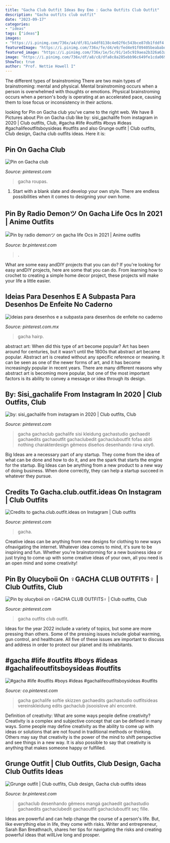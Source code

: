```yaml
---
title: "Gacha Club Outfit Ideas Boy Emo : Gacha Outfits Club Outfit"
description: "Gacha outfits club outfit"
date: "2023-09-17"
categories:
- "ideas"
tags: ["ideas"]
images:
- "https://i.pinimg.com/736x/a4/df/81/a4df8138c4e02f6c543bce87db1fddf4.jpg"
featuredImage: "https://i.pinimg.com/736x/fe/d4/e9/fed4e91f09405beababd077e8bb0ac3a.jpg"
featured_image: "https://i.pinimg.com/736x/1e/5c/91/1e5c919aea2b326a63aba8147ac84de8.jpg"
image: "https://i.pinimg.com/736x/df/a8/c8/dfa8c8a285ebb96c649fe1cda069a09d.jpg"
ShowToc: true
author: "Prof. Nettie Howell I"
---
```



The different types of brainstroming
There are two main types of brainstroming: mental and physical. Mental brainstroming occurs when a person is overwhelmed with thoughts or emotions. Physical brainstroming occurs when a person's body is operating at an accelerated pace, causing them to lose focus or inconsistency in their actions.

	

		
looking for Pin on Gacha club you've came to the right web. We have 8 Pictures about Pin on Gacha club like by: sisi_gachalife from instagram in 2020 | Club outfits, Club, #gacha #life #outfits #boys #ideas #gachalifeoutfitsboysideas #outfits and also Grunge outfit | Club outfits, Club design, Gacha club outfits ideas. Here it is:
		
    
## Pin On Gacha Club

<img loading=lazy src="https://i.pinimg.com/736x/a4/df/81/a4df8138c4e02f6c543bce87db1fddf4.jpg" onerror="this.onerror=null;this.src='https://tse1.mm.bing.net/th?id=OIP.zCMxm7E2GF88A50IzlljwQHaNA&amp;pid=15.1';" alt="Pin on Gacha club">

_Source: pinterest.com_

>gacha roupas. 

	

1. Start with a blank slate and develop your own style. There are endless possibilities when it comes to designing your own home.

    
## Pin By Radio Demonツ On Gacha Life Ocs In 2021 | Anime Outfits

<img loading=lazy src="https://i.pinimg.com/originals/e0/db/39/e0db39187cf10df165720de4a7255861.jpg" onerror="this.onerror=null;this.src='https://tse2.mm.bing.net/th?id=OIP.J-AOjpoG-FlyEuO_o5skWAHaEK&amp;pid=15.1';" alt="Pin by radio demonツ on gacha life Ocs in 2021 | Anime outfits">

_Source: br.pinterest.com_

>. 

	

What are some easy andDIY projects that you can do?
If you're looking for easy andDIY projects, here are some that you can do. From learning how to crochet to creating a simple home decor project, these projects will make your life a little easier.

    
## Ideias Para Desenhos E A Subpasta Para Desenhos De Enfeite No Caderno

<img loading=lazy src="https://i.pinimg.com/736x/d8/1a/d0/d81ad01ca38d831adeaf6ef4a139518f.jpg" onerror="this.onerror=null;this.src='https://tse2.mm.bing.net/th?id=OIP.8_xbk6S1nQRHpsswwNqGqwHaIh&amp;pid=15.1';" alt="ideias para desenhos e a subpasta para desenhos de enfeite no caderno">

_Source: pinterest.com.mx_

>gacha hairp. 

	

abstract art: When did this type of art become popular?
Art has been around for centuries, but it wasn’t until the 1800s that abstract art became popular. Abstract art is created without any specific reference or meaning. It can be seen as one of the newer forms of art, and it has become increasingly popular in recent years. There are many different reasons why abstract art is becoming more popular, but one of the most important factors is its ability to convey a message or idea through its design.

    
## By: Sisi_gachalife From Instagram In 2020 | Club Outfits, Club

<img loading=lazy src="https://i.pinimg.com/736x/1e/5c/91/1e5c919aea2b326a63aba8147ac84de8.jpg" onerror="this.onerror=null;this.src='https://tse1.mm.bing.net/th?id=OIP.Egn7wi7AvCD6KogulZ_ynAHaHa&amp;pid=15.1';" alt="by: sisi_gachalife from instagram in 2020 | Club outfits, Club">

_Source: pinterest.com_

>gacha gachaclub gachalife sisi kleidung gachastudio gachaedit gachaedits gachaoutfit gachaclubedit gachacluboutfit fofas abiti nothing charakterdesign gêmeos diseños desenhando гача клуб. 

	

Big Ideas are a necessary part of any startup. They come from the idea of what can be done and how to do it, and are the spark that starts the engine for the startup. Big Ideas can be anything from a new product to a new way of doing business. When done correctly, they can help a startup succeed in whatever they pursue.

    
## Credits To Gacha.club.outfit.ideas On Instagram | Club Outfits

<img loading=lazy src="https://i.pinimg.com/736x/e0/6d/22/e06d227f85ae7009adb8a4b544ef320c.jpg" onerror="this.onerror=null;this.src='https://tse2.mm.bing.net/th?id=OIP.SId-997fwTJJX9hnyjGNkgHaHY&amp;pid=15.1';" alt="Credits to gacha.club.outfit.ideas on Instagram | Club outfits">

_Source: pinterest.com_

>gacha. 

	

Creative ideas can be anything from new designs for clothing to new ways ofnavigating the internet. Whatever idea comes to mind, it's sure to be inspiring and fun. Whether you're brainstorming for a new business idea or just trying to come up with some creative ideas of your own, all you need is an open mind and some creativity!

    
## Pin By Olucyboii On ‍♀️GACHA CLUB OUTFITS‍♀️ | Club Outfits, Club

<img loading=lazy src="https://i.pinimg.com/736x/df/a8/c8/dfa8c8a285ebb96c649fe1cda069a09d.jpg" onerror="this.onerror=null;this.src='https://tse4.mm.bing.net/th?id=OIP.iyW8AeIDhbgC9fEjRUNCfQHaFh&amp;pid=15.1';" alt="Pin by olucyboii on ‍♀️GACHA CLUB OUTFITS‍♀️ | Club outfits, Club">

_Source: pinterest.com_

>gacha outfits club outfit. 

	

Ideas for the year 2022 include a variety of topics, but some are more pressing than others. Some of the pressing issues include global warming, gun control, and healthcare. All five of these issues are important to discuss and address in order to protect our planet and its inhabitants.

    
## #gacha #life #outfits #boys #ideas #gachalifeoutfitsboysideas #outfits

<img loading=lazy src="https://i.pinimg.com/736x/fe/d4/e9/fed4e91f09405beababd077e8bb0ac3a.jpg" onerror="this.onerror=null;this.src='https://tse1.mm.bing.net/th?id=OIP.8Ki02KXqrGUdSTOmKBHclQHaHS&amp;pid=15.1';" alt="#gacha #life #outfits #boys #ideas #gachalifeoutfitsboysideas #outfits">

_Source: co.pinterest.com_

>gacha gachalife softie skizzen gachaedits gachastudio outfitsideas vereinskleidung edits gachaclub jisooislove ahí encontré. 

	

Definition of creativity: What are some ways people define creativity?
Creativity is a complex and subjective concept that can be defined in many ways. Some people may define creativity as the ability to come up with ideas or solutions that are not found in traditional methods or thinking. Others may say that creativity is the power of the mind to shift perspective and see things in a new way. It is also possible to say that creativity is anything that makes someone happy or fulfilled.

    
## Grunge Outfit | Club Outfits, Club Design, Gacha Club Outfits Ideas

<img loading=lazy src="https://i.pinimg.com/originals/57/04/14/570414dbf414992045904a7f5ec27ea2.jpg" onerror="this.onerror=null;this.src='https://tse3.mm.bing.net/th?id=OIP.LQyA8pxYl0lOjucBknBljwHaHb&amp;pid=15.1';" alt="Grunge outfit | Club outfits, Club design, Gacha club outfits ideas">

_Source: br.pinterest.com_

>gachaclub desenhando gêmeos mangá gachaedit gachastudio gachaedits gachaclubedit gachaoutfit gachacluboutfit seç fille. 

	

Ideas are powerful and can help change the course of a person's life. But, like everything else in life, they come with risks. Writer and entrepreneur, Sarah Ban Breathnach, shares her tips for navigating the risks and creating powerful ideas that willLive long and prosper.

